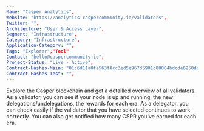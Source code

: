 ```yaml
---
Name: "Casper Analytics",
Website: "https://analytics.caspercommunity.io/validators",
Twitter: "",
Architecture: "User & Access Layer",
Segment: "Infrastructure",
Category: "Infrastructure",
Application-Category: "",
Tags: "Explorer","Tool"
Contact: "hello@caspercommunity.io",
Project-Status: "Live - Active",
Contract-Hashes-Main: "01c6d11a0fa563f8cc3ed5e967d5901c80004bdcde6250ddea18af2b4eae0a902d",
Contract-Hashes-Test: "",
---
```

<!--lang:en--> 
Explore the Casper blockchain and get a detailled overview of all validators.
As a validator, you can see if your node is up and running, the new delegations/undelegations, the rewards for each era.
As a delegator, you can check easily if the validator that you have selected continues to work correctly. You can also get notified how many CSPR you've earned for each era.
<!--lang:es--] 
Explore la cadena de bloques de Casper y obtenga una descripción detallada de todos los validadores.
Como validador, puedes ver si tu nodo está funcionando, las nuevas delegaciones/delegaciones, las recompensas de cada era.
Como delegante, puedes comprobar fácilmente si el validador que has seleccionado sigue funcionando correctamente. También puede recibir una notificación de cuántos CSPR ha ganado para cada era.
<!--lang:de--] 
Erkunden Sie die Blockchain von Casper und erhalten Sie einen detaillierten Überblick über alle Validatoren.
Als Validierer können Sie sehen, ob Ihr Knoten betriebsbereit ist, die neuen Delegationen/Delegierungen, die Belohnungen für jede Ära.
Als Delegierer können Sie ganz einfach überprüfen, ob der von Ihnen ausgewählte Validator weiterhin korrekt funktioniert. Sie können auch benachrichtigt werden, wie viele CSPR Sie für jede Ära verdient haben.
<!--lang:fr--] 
Explorez la blockchain de Casper et obtenez un aperçu détaillé de tous les validateurs.
En tant que validateur, vous pouvez voir si votre nœud est opérationnel, les nouvelles délégations/non-délégations, les récompenses pour chaque ère.
En tant que délégant, vous pouvez vérifier facilement si le validateur que vous avez sélectionné continue de fonctionner correctement. Vous pouvez également être informé du nombre de CSPR que vous avez gagnés pour chaque ère.
<!--lang:pl--] 
Poznaj blockchain Caspera i uzyskaj szczegółowy przegląd wszystkich walidatorów.
Jako walidator możesz zobaczyć, czy twój węzeł działa, nowe delegacje/undelegacje, nagrody za każdą erę.
Jako delegator możesz łatwo sprawdzić, czy wybrany walidator nadal działa poprawnie. Możesz także otrzymać powiadomienie o liczbie CSPR zdobytych w każdej epoce.
<!--lang:uk--] 
Дослідіть блокчейн Casper і отримайте детальний огляд усіх валідаторів.
Як валідатор ви можете бачити, чи працює ваш вузол, нові делегування/скасування делегування, винагороди за кожну епоху.
Як делегатор, ви можете легко перевірити, чи валідатор, який ви вибрали, продовжує працювати правильно. Ви також можете отримати сповіщення, скільки CSPR ви заробили за кожну епоху.
[!--lang:*-->  

